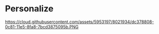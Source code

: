 # Personalize
https://cloud.githubusercontent.com/assets/5953197/8021934/dc378808-0c81-11e5-8fa8-7bcd3875095b.PNG
